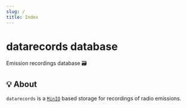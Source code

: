```yaml
---
slug: /
title: Index
---
```


# datarecords database

Emission recordings database 🗃️

## 💡 About

`datarecords` is a [`MinIO`](https://min.io) based storage
for recordings of radio emissions.

